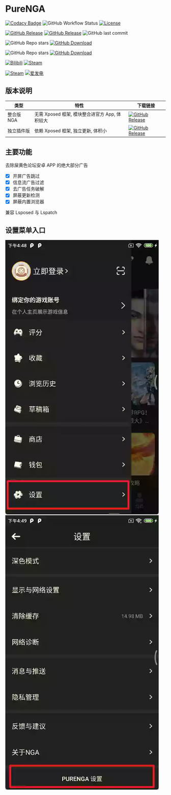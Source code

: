 # PureNGA

[![Codacy Badge](https://app.codacy.com/project/badge/Grade/de4c75db7487426285bf38f90ad94e6c)](https://www.codacy.com/gh/chr233/PureNGA/dashboard)
![GitHub Workflow Status](https://img.shields.io/github/actions/workflow/status/chr233/PureNGA/android.yml?logo=github)
[![License](https://img.shields.io/github/license/chr233/PureNGA?logo=apache)](https://github.com/chr233/PureNGA/blob/master/license)

[![GitHub Release](https://img.shields.io/github/v/release/chr233/PureNGA?logo=github)](https://github.com/chr233/PureNGA/releases)
[![GitHub Release](https://img.shields.io/github/v/release/chr233/PureNGA?include_prereleases&label=pre-release&logo=github)](https://github.com/chr233/PureNGA/releases)
![GitHub last commit](https://img.shields.io/github/last-commit/chr233/PureNGA?logo=github)

![GitHub Repo stars](https://img.shields.io/github/stars/chr233/PureNGA?logo=github)
[![GitHub Download](https://img.shields.io/github/downloads/chr233/PureNGA/total?logo=github)](https://img.shields.io/github/v/release/chr233/PureNGA)

![GitHub Repo stars](https://img.shields.io/github/stars/Xposed-Modules-Repo/com.chrxw.purenga?logo=github)
[![GitHub Download](https://img.shields.io/github/downloads/Xposed-Modules-Repo/com.chrxw.purenga/total?logo=github)](https://img.shields.io/github/v/release/Xposed-Modules-Repo/com.chrxw.purenga)

[![Bilibili](https://img.shields.io/badge/bilibili-Chr__-00A2D8.svg?logo=bilibili)](https://space.bilibili.com/5805394)
[![Steam](https://img.shields.io/badge/steam-Chr__-1B2838.svg?logo=steam)](https://steamcommunity.com/id/Chr_)

[![Steam](https://img.shields.io/badge/steam-donate-1B2838.svg?logo=steam)](https://steamcommunity.com/tradeoffer/new/?partner=221260487&token=xgqMgL-i)
[![爱发电](https://img.shields.io/badge/爱发电-chr__-ea4aaa.svg?logo=github-sponsors)](https://afdian.net/@chr233)

## 版本说明

| 类型       | 特性                                           | 下载链接                                                                                                                                                                          |
| ---------- | ---------------------------------------------- | --------------------------------------------------------------------------------------------------------------------------------------------------------------------------------- |
| 整合版 NGA | 无需 Xposed 框架, 模块整合进官方 App, 体积较大 | [![GitHub Release](https://img.shields.io/github/v/release/chr233/PureNGA?logo=github)](https://github.com/chr233/PureNGA/releases/tag/NGA)                                       |
| 独立插件版 | 依赖 Xposed 框架, 独立更新, 体积小             | [![GitHub Release](https://img.shields.io/github/v/release/Xposed-Modules-Repo/com.chrxw.purenga?logo=github)](https://github.com/Xposed-Modules-Repo/com.chrxw.purenga/releases) |

## 主要功能

去除屎黄色论坛安卓 APP 的绝大部分广告

- [x] 开屏广告跳过
- [x] 信息流广告过滤
- [x] 去广告任务破解
- [x] 屏蔽更新检测
- [x] 屏蔽内置浏览器

兼容 Lsposed 与 Lspatch

## 设置菜单入口

![img1](app/src/main/res/drawable/tutorials.webp)
![img2](app/src/main/res/drawable/tutorials2.webp)
